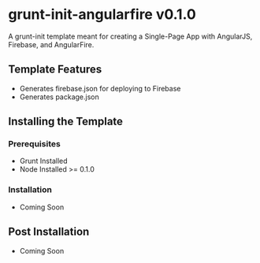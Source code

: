 grunt-init-angularfire v0.1.0
=============================

A grunt-init template meant for creating a Single-Page App with AngularJS, Firebase, and AngularFire.

## Template Features
* Generates firebase.json for deploying to Firebase
* Generates package.json

## Installing the Template

### Prerequisites
* Grunt Installed
*  Node Installed >= 0.1.0

### Installation
* Coming Soon

## Post Installation
* Coming Soon

